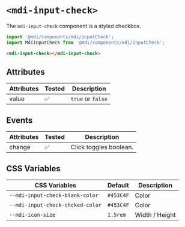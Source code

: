 # `<mdi-input-check>`

The `mdi-input-check` component is a styled checkbox.

```typescript
import '@mdi/components/mdi/inputCheck';
import MdiInputCheck from '@mdi/components/mdi/inputCheck';
```

```html
<mdi-input-check></mdi-input-check>
```

## Attributes

| Attributes | Tested   | Description |
| ---------- | -------- | ----------- |
| value      | &#x2705; | `true` or `false` |

## Events

| Attributes | Tested   | Description |
| ---------- | -------- | ----------- |
| change     | &#x2705; | Click toggles boolean. |

## CSS Variables

| CSS Variables       | Default   | Description |
| ------------------- | --------- | ----------- |
| `--mdi-input-check-blank-color`  | `#453C4F` | Color       |
| `--mdi-input-check-chcked-color`  | `#453C4F`  | Color       |
| `--mdi-icon-size` | `1.5rem`  | Width / Height      |